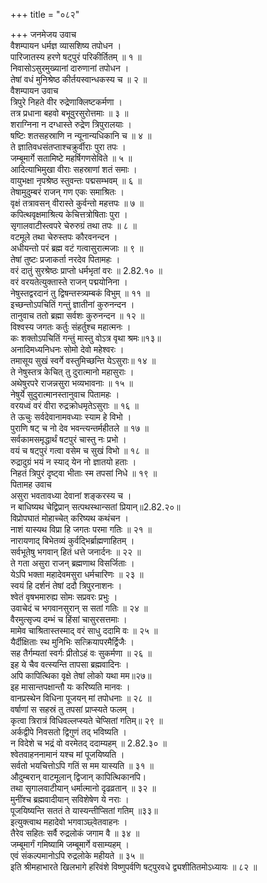 +++
title = "०८२"

+++
जनमेजय उवाच  
वैशम्पायन धर्मज्ञ व्यासशिष्य तपोधन ।  
पारिजातस्य हरणे षट्पुरं परिकीर्तितम् ॥ १ ॥  
निवासोऽसुरमुख्यानां दारुणानां तपोधन ।  
तेषां वधं मुनिश्रेष्ठ कीर्तयस्वान्धकस्य च ॥ २ ॥  
वैशम्पायन उवाच  
त्रिपुरे निहते वीर रुद्रेणाक्लिष्टकर्मणा ।  
तत्र प्रधाना बहवो बभूवुरसुरोत्तमाः ॥ ३ ॥  
शराग्निना न दग्धास्ते रुद्रेण त्रिपुरालयाः ।  
षष्टिः शतसहस्राणि न न्यूनान्यधिकानि च ॥ ४ ॥  
ते ज्ञातिवधसंतप्ताश्चक्रुर्वीराः पुरा तपः ।  
जम्बूमार्गे सतामिष्टे महर्षिगणसेविते ॥ ५ ॥  
आदित्याभिमुखा वीराः सहस्राणां शतं समाः ।  
वायुभक्षा नृपश्रेष्ठ स्तुवन्तः पद्मसम्भवम् ॥ ६ ॥  
तेषामुदुम्बरं राजन् गण एकः समाश्रितः ।  
वृक्षं तत्रावसन् वीरास्ते कुर्वन्तो महत्तपः ॥ ७ ॥  
कपित्थवृक्षमाश्रित्य केचित्तत्रोषिताः पुरा ।  
सृगालवाटीस्त्वपरे चेरुरुग्रं तथा तपः ॥ ८ ॥  
वटमूले तथा चेरुस्तपः कौरवनन्दन ।  
अधीयन्तो परं ब्रह्म वटं गत्वासुरात्मजाः ॥ ९ ॥  
तेषां तुष्टः प्रजाकर्ता नरदेव पितामहः ।  
वरं दातुं सुरश्रेष्ठः प्राप्तो धर्मभृतां वरः ॥ 2.82.१० ॥  
वरं वरयतेत्युक्तास्ते राजन् पद्मयोनिना ।  
नेषुस्तद्वरदानं तु द्विषन्तस्त्र्यम्बकं विभुम् ॥ ११ ॥  
इच्छन्तोऽपचितिं गन्तुं ज्ञातीनां कुरुनन्दन ।  
तानुवाच ततो ब्रह्मा सर्वशः कुरुनन्दन ॥ १२ ॥  
विश्वस्य जगतः कर्तुः संहर्तुश्च महात्मनः ।  
कः शक्तोऽपचितिं गन्तुं मास्तु वोऽत्र वृथा श्रमः॥१३॥  
अनादिमध्यनिधनः सोमो देवो महेश्वरः ।  
तमासूय सुखं स्वर्गे वस्तुमिच्छन्ति येऽसुराः॥ १४ ॥  
ते नेषुस्तत्र केचित् तु दुरात्मानो महासुराः ।  
अथेषुरपरे राजन्नसुरा भव्यभावनाः ॥ १५ ॥  
नेषुर्ये सुदुरात्मानस्तानुवाच पितामहः ।  
वरयध्वं वरं वीरा रुद्रक्रोधमृतेऽसुराः ॥ १६ ॥  
ते ऊचुः सर्वदेवानामवध्याः स्याम हे विभो ।  
पुराणि षट् च नो देव भवन्त्यन्तर्महीतले ॥ १७ ॥  
सर्वकामसमृद्धार्थं षटपुरं चास्तु नः प्रभो ।  
वयं च षट्पुरं गत्वा वसेम च सुखं विभो ॥ १८ ॥  
रुद्रादुग्रं भयं न स्याद् येन नो ज्ञातयो हताः ।  
निहतं त्रिपुरं दृष्ट्वा भीताः स्म तपसां निधे ॥ १९ ॥  
पितामह उवाच  
असुरा भवतावध्या देवानां शङ्करस्य च ।  
न बाधिष्यथ चेद्विप्रान् सत्पथस्थान्सतां प्रियान्॥2.82.२०॥  
विप्रोपघातं मोहाच्चेत् करिष्यथ कथंचन ।  
नाशं यास्यथ विप्रा हि जगतः परमा गतिः ॥ २१ ॥  
नारायणाद् बिभेतव्यं कुर्वद्भिर्ब्राह्मणाहितम् ।  
सर्वभूतेषु भगवान् हितं धत्ते जनार्दनः ॥ २२ ॥  
ते गता असुरा राजन् ब्रह्मणाथ विसर्जिताः ।  
येऽपि भक्ता महादेवमसुरा धर्मचारिणः ॥ २३ ॥  
स्वयं हि दर्शनं तेषां ददौ त्रिपुरनाशनः ।  
श्वेतं वृषभमारुह्य सोमः सप्रवरः प्रभुः ।  
उवाचेदं च भगवानसुरान् स सतां गतिः ॥ २४ ॥  
वैरमुत्सृज्य दम्भं च हिंसां चासुरसत्तमाः ।  
मामेव चाश्रितास्तस्माद् वरं साधु ददामि वः ॥ २५ ॥  
यैर्दीक्षिताः स्थ मुनिभिः सत्क्रियापरमैर्द्विजैः ।  
सह तैर्गम्यतां स्वर्गः प्रीतोऽहं वः सुकर्मणा ॥ २६ ॥  
 इह ये चैव वत्स्यन्ति तापसा ब्रह्मवादिनः ।  
अपि कापित्थिका वृक्षे तेषां लोको यथा मम॥२७॥  
इह मासान्तपक्षान्तौ यः करिष्यति मानवः ।  
वानप्रस्थेन विधिना पूजयन् मां तपोधनाः ॥ २८ ॥  
वर्षाणां स सहस्रं तु तपसां प्राप्स्यते फलम् ।  
कृत्वा त्रिरात्रं विधिवल्लप्स्यते चेप्सितां गतिम्॥ २९ ॥  
अर्कद्वीपे निवसतो द्विगुणं तद् भविष्यति ।  
न विदेशे च भद्रं वो वरमेतद् ददाम्यहम् ॥ 2.82.३० ॥  
श्वेतवाहननामानं यश्च मां पूजयिष्यति ।  
सर्वतो भयचित्तोऽपि गतिं स मम यास्यति ॥ ३१ ॥  
औदुम्बरान् वाटमूलान् द्विजान् कापित्थिकानपि।  
तथा सृगालवाटीयान् धर्मात्मानो दृढव्रतान् ॥ ३२ ॥  
मुनींश्च ब्रह्मवादीयान् सविशेषेण ये नराः ।  
पूजयिष्यन्ति सततं ते यास्यन्तीप्सितां गतिम् ॥३३॥  
इत्युक्त्वाथ महादेवो भगवाञ्छ्वेतवाहनः ।  
तैरेव सहितः सर्वै रुद्रलोकं जगाम वै ॥ ३४ ॥  
जम्बूमार्गं गमिष्यामि जम्बूमार्गे वसाम्यहम् ।  
एवं संकल्पमानोऽपि रुद्रलोके महीयते ॥ ३५ ॥  
इति श्रीमहाभारते खिलभागे हरिवंशे विष्णुपर्वणि षट्पुरवधे द्व्यशीतितमोऽध्यायः ॥ ८२ ॥